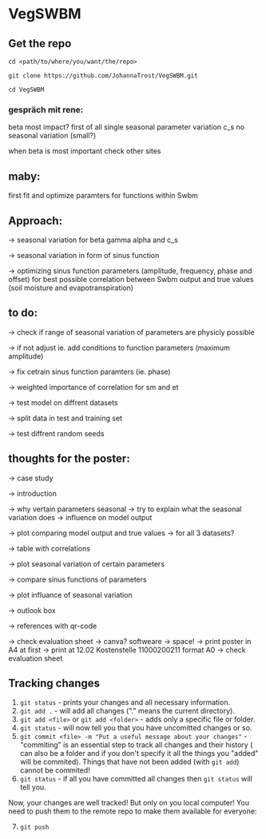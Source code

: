 # VegSWBM

## Get the repo
`cd <path/to/where/you/want/the/repo>`

`git clone https://github.com/JohannaTrost/VegSWBM.git`

`cd VegSWBM`
### gespräch mit rene:
beta most impact?
first of all single seasonal parameter variation
c_s no seasonal variation (small?)

when beta is most important check other sites

## maby:

first fit and optimize paramters for functions within Swbm 

## Approach:

-> seasonal variation for beta gamma alpha and c_s

-> seasonal variation in form of sinus function

-> optimizing sinus function parameters (amplitude, frequency, phase and offset) for best possible correlation between Swbm output and true values (soil moisture and evapotranspiration)


## to do:
-> check if range of seasonal variation of parameters are physicly possible

-> if not adjust ie. add conditions to function parameters (maximum amplitude)

-> fix cetrain sinus function paramters (ie. phase)

-> weighted importance of correlation for sm and et

-> test model on diffrent datasets 

-> split data in test and training set

-> test diffrent random seeds

## thoughts for the poster:
-> case study

-> introduction

-> why vertain parameters seasonal
-> try to explain what the seasonal variation does 
-> influence on model output

-> plot comparing model output and true values 
-> for all 3 datasets?

-> table with correlations

-> plot seasonal variation of certain parameters

-> compare sinus functions of parameters

-> plot influance of seasonal variation

-> outlook box

-> references with qr-code

-> check evaluation sheet
-> canva? softweare
-> space!
-> print poster in A4 at first 
-> print at 12.02 Kostenstelle 11000200211 format A0
-> check evaluation sheet 


## Tracking changes

1. `git status` - prints your changes and all necessary information.
2. `git add .` - will add all changes ("." means the current directory).
3. `git add <file>` or `git add <folder>` - adds only a specific file or folder.
4. `git status` - will now tell you that you have uncomitted changes or so.
5. `git commit <file> -m "Put a useful message about your changes"` - "commiting" is an essential step to track all changes and their history (<file> can also be a folder and if you don't specify it all the things you "added" will be commited). Things that have not been added (with `git add`) cannot be commited!
6. `git status` - if all you have committed all changes then `git status` will tell you.

Now, your changes are well tracked! But only on you local computer! You need to push them to the remote repo to make them available for everyone:

7. `git push`



